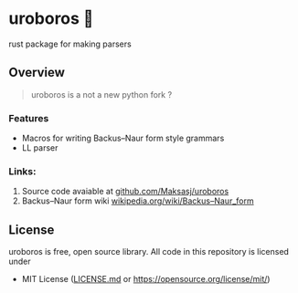 # uroboros 🐉

rust package for making parsers

## Overview

> uroboros is a not a new python fork ? 

### Features
- Macros for writing Backus–Naur form style grammars 
- LL parser

### Links:
1. Source code avaiable at [github.com/Maksasj/uroboros](https://github.com/Maksasj/uroboros)
2. Backus–Naur form wiki [wikipedia.org/wiki/Backus–Naur_form](https://en.wikipedia.org/wiki/Backus%E2%80%93Naur_form)
## License
uroboros is free, open source library. All code in this repository is licensed under
- MIT License ([LICENSE.md](https://github.com/Maksasj/uroboros/blob/master/LICENSE.md) or https://opensource.org/license/mit/)